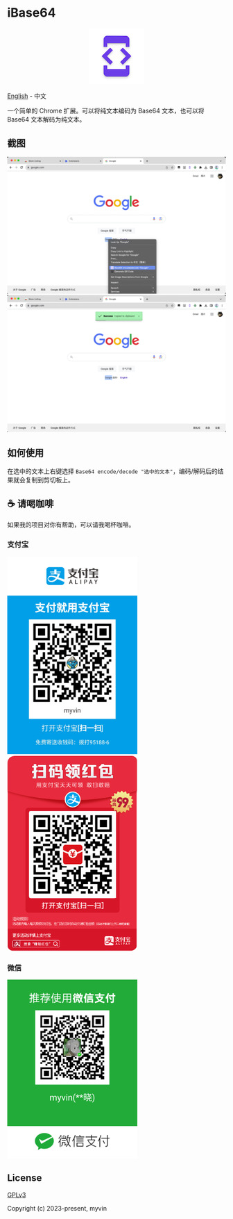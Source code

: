 # iBase64

<p align='center'>
    <img src='src/images/icons/128.png' alt="iBase64 logo">
</p>

[English](README.md) - 中文

一个简单的 Chrome 扩展。可以将纯文本编码为 Base64 文本，也可以将 Base64 文本解码为纯文本。

## 截图

<img src='screenshots/1.png' alt="screenshot">
<img src='screenshots/2.png' alt="screenshot">

## 如何使用

在选中的文本上右键选择 `Base64 encode/decode "选中的文本"`，编码/解码后的结果就会复制到剪切板上。

## :coffee: 请喝咖啡

如果我的项目对你有帮助，可以请我喝杯咖啡。

### 支付宝

<img src="https://raw.githubusercontent.com/myvin/miniprogram/master/9181893579988_.pic_hd.jpg" width="300" /> <img src="https://raw.githubusercontent.com/myvin/miniprogram/master/9191893579989_.pic.jpg" width="300" />

### 微信

<img src="https://raw.githubusercontent.com/myvin/miniprogram/master/9201893579990_.pic_hd.jpg" width="300" />

## License

[GPLv3](https://www.gnu.org/licenses/gpl-3.0.html)

Copyright (c) 2023-present, myvin